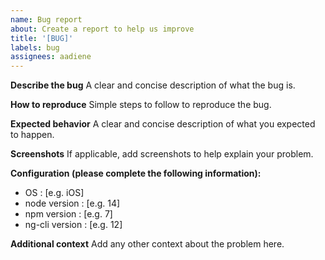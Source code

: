 ```yaml
---
name: Bug report
about: Create a report to help us improve
title: '[BUG]'
labels: bug
assignees: aadiene
---
```


**Describe the bug**
A clear and concise description of what the bug is.

**How to reproduce**
Simple steps to follow to reproduce the bug.

**Expected behavior**
A clear and concise description of what you expected to happen.

**Screenshots**
If applicable, add screenshots to help explain your problem.

**Configuration (please complete the following information):**

- OS : [e.g. iOS]
- node version : [e.g. 14]
- npm version : [e.g. 7]
- ng-cli version : [e.g. 12]

**Additional context**
Add any other context about the problem here.
